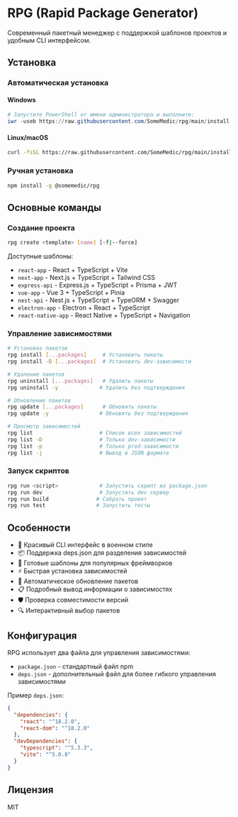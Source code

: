 # RPG (Rapid Package Generator)

Современный пакетный менеджер с поддержкой шаблонов проектов и удобным CLI интерфейсом.

## Установка

### Автоматическая установка

#### Windows
```powershell
# Запустите PowerShell от имени администратора и выполните:
iwr -useb https://raw.githubusercontent.com/SomeMedic/rpg/main/install.ps1 | iex
```

#### Linux/macOS
```bash
curl -fsSL https://raw.githubusercontent.com/SomeMedic/rpg/main/install.sh | bash
```

### Ручная установка
```bash
npm install -g @somemedic/rpg
```

## Основные команды

### Создание проекта

```bash
rpg create <template> [name] [-f|--force]
```

Доступные шаблоны:
- `react-app` - React + TypeScript + Vite
- `next-app` - Next.js + TypeScript + Tailwind CSS
- `express-api` - Express.js + TypeScript + Prisma + JWT
- `vue-app` - Vue 3 + TypeScript + Pinia
- `nest-api` - Nest.js + TypeScript + TypeORM + Swagger
- `electron-app` - Electron + React + TypeScript
- `react-native-app` - React Native + TypeScript + Navigation

### Управление зависимостями

```bash
# Установка пакетов
rpg install [...packages]     # Установить пакеты
rpg install -D [...packages]  # Установить dev-зависимости

# Удаление пакетов
rpg uninstall [...packages]   # Удалить пакеты
rpg uninstall -y             # Удалить без подтверждения

# Обновление пакетов
rpg update [...packages]      # Обновить пакеты
rpg update -y                # Обновить без подтверждения

# Просмотр зависимостей
rpg list                     # Список всех зависимостей
rpg list -D                  # Только dev-зависимости
rpg list -p                  # Только prod-зависимости
rpg list -j                  # Вывод в JSON формате
```

### Запуск скриптов

```bash
rpg run <script>             # Запустить скрипт из package.json
rpg run dev                  # Запустить dev сервер
rpg run build               # Собрать проект
rpg run test                # Запустить тесты
```

## Особенности

- 🎨 Красивый CLI интерфейс в военном стиле
- 📦 Поддержка deps.json для разделения зависимостей
- 🚀 Готовые шаблоны для популярных фреймворков
- ⚡️ Быстрая установка зависимостей
- 🔄 Автоматическое обновление пакетов
- 📋 Подробный вывод информации о зависимостях
- 🛡️ Проверка совместимости версий
- 🔍 Интерактивный выбор пакетов

## Конфигурация

RPG использует два файла для управления зависимостями:
- `package.json` - стандартный файл npm
- `deps.json` - дополнительный файл для более гибкого управления зависимостями

Пример `deps.json`:
```json
{
  "dependencies": {
    "react": "^18.2.0",
    "react-dom": "^18.2.0"
  },
  "devDependencies": {
    "typescript": "^5.3.3",
    "vite": "^5.0.8"
  }
}
```

## Лицензия

MIT 